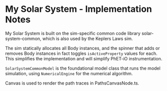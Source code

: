 # My Solar System - Implementation Notes

My Solar System is built on the sim-specific common code library solar-system-common, which is also used by the Keplers Laws sim.

The sim statically allocates all Body instances, and the spinner that adds or removes Body instances in fact toggles `isActiveProperty` values for each. This simplifies the implementation and will simplify PhET-iO instrumentation.

`SolarSystemCommonModel` is the foundational model class that runs the model simulation, using
`NumericalEngine` for the numerical algorithm.

Canvas is used to render the path traces in PathsCanvasNode.ts.
